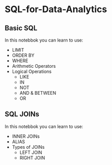 # SQL-for-Data-Analytics
## Basic SQL
In this notebbok you can learn to use:

* LIMIT
* ORDER BY
* WHERE
* Arithmetic Operators
* Logical Operations
  * LIKE
  * IN
  * NOT
  * AND & BETWEEN
  * OR
## SQL JOINs

In this notebbok you can learn to use:

* INNER JOINs
* ALIAS
* Types of JOINs
    * LEFT JOIN
    * RIGHT JOIN

